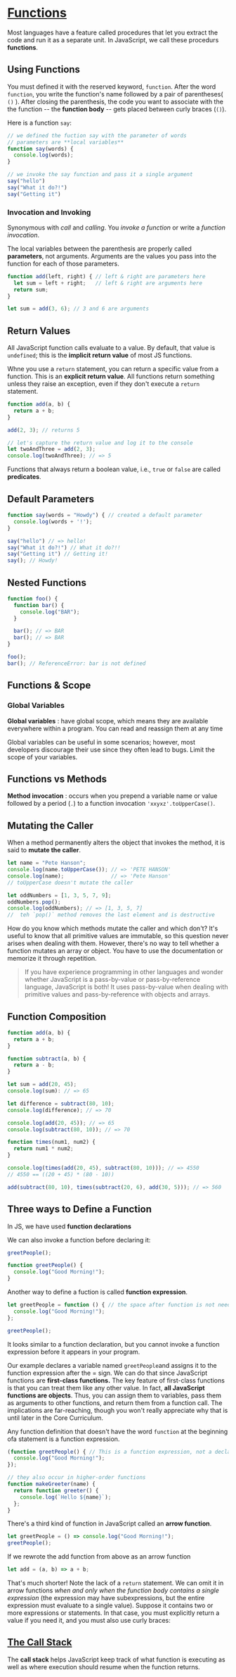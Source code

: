 # [Functions](https://launchschool.com/books/javascript/read/functions) #

Most languages have a feature called procedures that let you extract the code and run it as a separate unit. In JavaScript, we call these procedurs **functions**.

## Using Functions ##

You must defined it with the reserved keyword, `function`. After the word `function`, you write the function's name followed by a pair of parentheses( `()` ). After closing the parenthesis, the code you want to associate with the the function -- the **function body** -- gets placed between curly braces (`()`).

Here is a function `say`:

```js
// we defined the fuction say with the parameter of words
// parameters are **local variables**
function say(words) {
  console.log(words);
}

// we invoke the say function and pass it a single argument
say("hello")
say("What it do?!")
say("Getting it")
```

### Invocation and Invoking ###

Synonymous with *call* and *calling*. You *invoke a function* or write a *function invocation*.

The local variables between the parenthesis are properly called **parameters**, not arguments. Arguments are the values you pass into the function for each of those parameters.

```js
function add(left, right) { // left & right are parameters here
  let sum = left + right;   // left & right are arguments here
  return sum;
}

let sum = add(3, 6); // 3 and 6 are arguments
```

## Return Values ##

All JavaScript function calls evaluate to a value. By default, that value is `undefined`; this is the **implicit return value** of most JS functions.

Whne you use a `return` statement, you can return a specific value from a function. This is an **explicit return value**. All functions return something unless they raise an exception, even if they don't execute a `return` statement.

```js
function add(a, b) {
  return a + b;
}

add(2, 3); // returns 5

// let's capture the return value and log it to the console
let twoAndThree = add(2, 3);
console.log(twoAndThree); // => 5
```

Functions that always return a boolean value, i.e., `true` or `false` are called **predicates**.

## Default Parameters ##

```js
function say(words = "Howdy") { // created a default parameter
  console.log(words + '!');
}

say("hello") // => hello!
say("What it do?!") // What it do?!!
say("Getting it") // Getting it!
say(); // Howdy!
```

## Nested Functions ##

```js
function foo() {
  function bar() {
    console.log("BAR");
  }

  bar(); // => BAR
  bar(); // => BAR
}

foo();
bar(); // ReferenceError: bar is not defined
```

## Functions & Scope ##

### Global Variables ###

**Global variables**
: have global scope, which means they are available everywhere within a program. You can read and reassign them at any time

Global variables can be useful in some scenarios; however, most developers discourage their use since they often lead to bugs. Limit the scope of your variables.

## Functions vs Methods ##

**Method invocation**
: occurs when you prepend a variable name or value followed by a period (`.`) to a function invocation `'xxyxz'.toUpperCase()`.

## Mutating the Caller ##

When a method permanently alters the object that invokes the method, it is said to **mutate the caller**.

```js
let name = "Pete Hanson";
console.log(name.toUpperCase()); // => 'PETE HANSON'
console.log(name);               // => 'Pete Hanson'
// toUpperCase doesn't mutate the caller

let oddNumbers = [1, 3, 5, 7, 9];
oddNumbers.pop();
console.log(oddNumbers); // => [1, 3, 5, 7]
//  teh `pop()` method removes the last element and is destructive
```

How do you know which methods mutate the caller and which don't? It's useful to know that all primitive values are immutable, so this question never arises when dealing with them. However, there's no way to tell whether a function mutates an array or object. You have to use the documentation or memorize it through repetition.

> If you have experience programming in other languages and wonder whether JavaScript is a pass-by-value or pass-by-reference language, JavaScript is both! It uses pass-by-value when dealing with primitive values and pass-by-reference with objects and arrays.

## Function Composition ##

```js
function add(a, b) {
  return a + b;
}

function subtract(a, b) {
  return a - b;
}

let sum = add(20, 45);
console.log(sum): // => 65

let difference = subtract(80, 10);
console.log(difference); // => 70

console.log(add(20, 45)); // => 65
console.log(subtract(80, 10)); // => 70

function times(num1, num2) {
  return num1 * num2;
}

console.log(times(add(20, 45), subtract(80, 10))); // => 4550
// 4550 == ((20 + 45) * (80 - 10))

add(subtract(80, 10), times(subtract(20, 6), add(30, 5))); // => 560
```

## Three ways to Define a Function ##

In JS, we have used **function declarations**

We can also invoke a function before declaring it:

```js
greetPeople();

function greetPeople() {
  console.log("Good Morning!");
}
```

Another way to define a fuction is called **function expression**.

```js
let greetPeople = function () { // the space after function is not needed an most won't use it
  console.log("Good Morning!");
};

greetPeople();
```

It looks similar to a function declaration, but you cannot invoke a function expression before it appears in your program.

Our example declares a variable named `greetPeople`and assigns it to the function expression after the = sign. We can do that since JavaScript functions are **first-class functions.** The key feature of first-class functions is that you can treat them like any other value. In fact, **all JavaScript functions are objects**. Thus, you can assign them to variables, pass them as arguments to other functions, and return them from a function call. The implications are far-reaching, though you won't really appreciate why that is until later in the Core Curriculum.

Any function definition that doesn't have the word `function` at the beginning ofa statement is a function expression.

```js
(function greetPeople() { // This is a function expression, not a declaration
  console.log("Good Morning!");
});

// they also occur in higher-order functions
function makeGreeter(name) {
  return function greeter() {
    console.log(`Hello ${name}`);
  };
}
```

There's a third kind of function in JavaScript called an **arrow function**.

```js
let greetPeople = () => console.log("Good Morning!");
greetPeople();
```

If we rewrote the add function from above as an arrow function

```js
let add = (a, b) => a + b;
```

That's much shorter! Note the lack of a `return` statement. We can omit it in arrow functions *when and only when the function body contains a single expression* (the expression may have subexpressions, but the entire expression must evaluate to a single value). Suppose it contains two or more expressions or statements. In that case, you must explicitly return a value if you need it, and you must also use curly braces:

## [The Call Stack](https://launchschool.com/books/javascript/read/functions#callstack) ##

The **call stack** helps JavaScript keep track of what function is executing as well as where execution should resume when the function returns.
